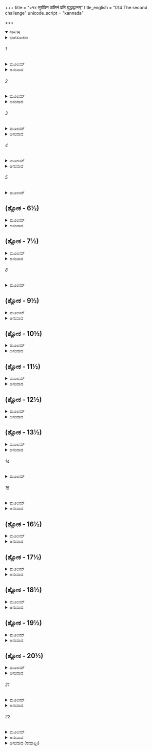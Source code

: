 +++
title = "०१४ सुग्रीवेण वालिनं प्रति युद्धाह्वानम्"
title_english = "014 The second challenge"
unicode_script = "kannada"

+++
<details open><summary>वाचनम्</summary>

<div class="audioEmbed"  caption="श्रीराम-हरिसीताराममूर्ति-घनपाठिभ्यां वचनम्" src="https://archive.org/download/Ramayana-recitation-Sriram-harisItArAmamUrti-Ghanapaati-v2/Kanda_4/Kanda_4_KSK-014-Valinam_Prathi_Yudhdha_Ahvanam.mp3"></div>
</details>



<details><summary>ಭಾಗಸೂಚನಾ</summary>

ವಾಲಿವಧೆಯ ಬಗ್ಗೆ ಶ್ರೀರಾಮನ ಆಶ್ವಾಸನೆ ಪಡೆದು ಸುಗ್ರೀವನು ವಿಕಟವಾಗಿ ಗರ್ಜಿಸಿದುದು
</details>

###### 1


<details><summary>ಮೂಲಮ್</summary>

ಸರ್ವೇ ತೇ ತ್ವರಿತಂ ಗತ್ವಾ ಕಿಷ್ಕಿಂಧಾಂ ವಾಲಿನಃ ಪುರೀಮ್ ।  
ವೃಕ್ಷೈರಾತ್ಮಾನಮಾವೃತ್ಯ ವ್ಯತಿಷ್ಠನ್ ಗಹನೇ ವನೇ ॥
</details>

<details><summary>ಅನುವಾದ</summary>

ಅವರೆಲ್ಲರೂ ಶೀಘ್ರವಾಗಿ ವಾಲಿಯ ಕಿಷ್ಕಿಂಧೆಗೆ ತಲುಪಿ ಒಂದು ಗಹನವನದಲ್ಲಿ ಮರಗಳ ಮರೆಯಲ್ಲಿ ತಮ್ಮನ್ನು ಬಚ್ಚಿಟ್ಟುಕೊಂಡು ನಿಂತುಕೊಂಡರು.॥1॥
</details>

###### 2


<details><summary>ಮೂಲಮ್</summary>

ವಿಸಾರ್ಯ ಸರ್ವತೋ ದೃಷ್ಟಿಂ ಕಾನನೇ ಕಾನನಪ್ರಿಯಃ ।  
ಸುಗ್ರೀವೋ ವಿಪುಲಗ್ರೀವಃ ಕ್ರೋಧಮಾಹಾರಯದ್ ಭೃಶಮ್ ॥
</details>

<details><summary>ಅನುವಾದ</summary>

ವನದ ಪ್ರೇಮಿ ವಿಶಾಲ ಕೊರಳುಳ್ಳ ಸುಗ್ರೀವನು ಆ ವನದಲ್ಲಿ ಎಲ್ಲೆಡೆ ದೃಷ್ಟಿಹರಿಸಿ, ತನ್ನ ಮನಸ್ಸಿನಲ್ಲಿ ಕ್ರೋಧವನ್ನು ಸಂಚಯಿಸಿಕೊಂಡನು.॥2॥
</details>

###### 3


<details><summary>ಮೂಲಮ್</summary>

ತತಸ್ತು ನಿನದಂ ಘೋರಂ ಕೃತ್ವಾ ಯುದ್ಧಾಯ ಚಾಹ್ವಯತ್ ।  
ಪರಿವಾರೈಃ ಪರಿವೃತೋ ನಾದೈರ್ಭಿಂದನ್ನಿವಾಂಬರಮ್ ॥
</details>

<details><summary>ಅನುವಾದ</summary>

ಅನಂತರ ಸಹಾಯಕರಿಂದ ಸುತ್ತುವರೆದ ಅವನು ಸಿಂಹನಾದದಿಂದ ಆಕಾಶವನ್ನೇ ಹರಿಯುವಂತೆ ಘೋರವಾಗಿ ಗರ್ಜಿಸಿ ವಾಲಿಯನ್ನು ಯುದ್ಧಕ್ಕೆ ಆಹ್ವಾನಿಸಿದನು.॥3॥
</details>

###### 4


<details><summary>ಮೂಲಮ್</summary>

ಗರ್ಜನ್ನಿವ ಮಹಾಮೇಘೋ ವಾಯುವೇಗಪುರಃಸರಃ ।  
ಅಥ ಬಾಲಾರ್ಕಸದೃಶೋ ದೃಪ್ತಸಿಂಹಗತಿಸ್ತತಃ ॥
</details>

<details><summary>ಅನುವಾದ</summary>

ಆಗ ಸುಗ್ರೀವನು ವಾಯುವೇಗದೊಂದಿಗೆ ಗರ್ಜಿಸುತ್ತಿದ್ದ ಮಹಾಮೇಘದಂತೆ ಕಂಡುಬರುತ್ತಿದ್ದನು. ತನ್ನ ಅಂಗಕಾಂತಿ ಮತ್ತು ಪ್ರತಾಪದಿಂದ ಪ್ರಾತಃಕಾಲದ ಸೂರ್ಯನಂತೆ ಪ್ರಕಾಶಿಸುತ್ತಿದ್ದನು. ಅವನ ನಡೆ ದರ್ಪಭರಿತ ಸಿಂಹದಂತೆ ಕಂಡುಬರುತ್ತಿತ್ತು.॥4॥
</details>

###### 5


<details><summary>ಮೂಲಮ್</summary>

ದೃಷ್ಟ್ವಾ ರಾಮಂ ಕ್ರಿಯಾದಕ್ಷಂ ಸುಗ್ರೀವೋ ವಾಕ್ಯಮಬ್ರವೀತ್ ।  
ಹರಿವಾಗುರಯಾ ವ್ಯಾಪ್ತಾಂ ತಪ್ತಕಾಂಚನ ತೋರಣಾಮ್ ॥
</details>

## (ಶ್ಲೋಕ - 6½)


<details><summary>ಮೂಲಮ್</summary>

ಪ್ರಾಪ್ತಾಃ ಸ್ಮ ಧ್ವಜಯಂತ್ರಾಢ್ಯಾಂ ಕಿಷ್ಕಿಂಧಾ ವಾಲಿನಃ ಪುರೀಮ್ ।  
ಪ್ರತಿಜ್ಞಾ ಯಾ ಕೃತಾ ವೀರ ತ್ವಯಾ ವಾಲಿವಧೇ ಪುರಾ ॥  
ಸಲಾಂ ಕುರು ತಾಂ ಕ್ಷಿಪ್ರಂ ಲತಾಂ ಕಾಲ ಇವಾಗತಃ ।
</details>

<details><summary>ಅನುವಾದ</summary>

ಕಾರ್ಯಕುಶಲ ಶ್ರೀರಾಮಚಂದ್ರನ ಕಡೆಗೆ ನೋಡಿ ಸುಗ್ರೀವನು ಹೇಳಿದನು - ಭಗವಂತಾ! ವಾಲಿಯ ಈ ಕಿಷ್ಕಿಂಧಾಪುರಿಯು ಕಾದ ಚಿನ್ನದಿಂದ ನಿರ್ಮಿತ ನಗರದ್ವಾರದಿಂದ ಸುಶೋಭಿತವಾಗಿದೆ. ಇದರಲ್ಲಿ ಎಲ್ಲೆಡೆ ವಾನರರ ಜಾಲವೇ ಹರಡಿಕೊಂಡಿದೆ ಹಾಗೂ ಇದು ಧ್ವಜಗಳಿಂದ ಮತ್ತು ಯಂತ್ರಗಳಿಂದ ಸಂಪನ್ನವಾಗಿವೆ. ನಾವೆಲ್ಲರೂ ಈ ಪುರಿಗೆ ಬಂದು ತಲುಪಿದ್ದೇವೆ. ವೀರನೇ! ನೀನು ಮೊದಲು ವಾಲಿವಧೆಗಾಗಿ ಪ್ರತಿಜ್ಞೆ ಮಾಡಿದ್ದೀಯೆ, ಅದನ್ನು ಈಗ ಅನುಕೂಲ ಸಮಯ ಬಂದಾಗ ಲತೆಯು ಫಲ-ಪುಷ್ಪಗಳಿಂದ ಸಂಪನ್ನವಾಗುವಂತೆ ಬೇಗನೇ ಸಫಲಗೊಳಿಸು.॥5-6½॥
</details>

## (ಶ್ಲೋಕ - 7½)


<details><summary>ಮೂಲಮ್</summary>

ಏವಮುಕ್ತಸ್ತು ಧರ್ಮಾತ್ಮಾ ಸುಗ್ರೀವೇಣ ಸ ರಾಘವಃ ॥  
ಮೇವೋವಾಚ ವಚನಂ ಸುಗ್ರೀವಂ ಶತ್ರುಸೂದನಃ ।
</details>

<details><summary>ಅನುವಾದ</summary>

ಸುಗ್ರೀವನು ಹೀಗೆ ಹೇಳಿದಾಗ ಶತ್ರುಸೂದನ ಧರ್ಮಾತ್ಮಾ ಶ್ರೀ ರಘುನಾಥನು ಪುನಃ ತನ್ನ ಹಿಂದಿನ ಪ್ರತಿಜ್ಞೆಯನ್ನು ಇನ್ನೊಮ್ಮೆ ಉಚ್ಚರಿಸುತ್ತಾ ಸುಗ್ರೀವನಲ್ಲಿ ಹೇಳಿದನು.॥7½॥
</details>

###### 8


<details><summary>ಮೂಲಮ್</summary>

ಕೃತಾಭಿಜ್ಞಾನಚಿಹ್ನಸ್ತ್ವಮನಯಾ ಗಜಸಾಹ್ವಯಾ ॥
</details>

## (ಶ್ಲೋಕ - 9½)


<details><summary>ಮೂಲಮ್</summary>

ಲಕ್ಷ್ಮಣೇನ ಸಮುತ್ಪಾಟ್ಯ ಯೈಷಾ ಕಂಠೇ ಕೃತಾ ತವ ।  
ಶೋಭಸೇಽಪ್ಯಧಿಕಂ ವೀರ ಲತಯಾ ಕಂಠಸಕ್ತಯಾ ॥  
ವಿಪರೀತ ಇವಾಕಾಶೇ ಸೂರ್ಯೋ ನಕ್ಷತ್ರಮಾಲಯಾ ।
</details>

<details><summary>ಅನುವಾದ</summary>

ವೀರನೇ! ಈಗಲಾದರೋ ಈ ಗಜಪುಷ್ಪ ಲತೆಯಿಂದ ನೀನು ನಿನ್ನ ಪರಿಚಯಕ್ಕಾಗಿ ಚಿಹ್ನೆಯನ್ನು ಧರಿಸಿದ್ದೀಯೆ. ಲಕ್ಷ್ಮಣನು ಇದನ್ನು ಕಿತ್ತು ನಿನ್ನ ಕೊರಳಿಗೆ ತೊಡಿಸಿರುವನು. ನೀನು ಕೊರಳಲ್ಲಿ ಧರಿಸಿದ ಈ ಲತೆಯಿಂದಾಗಿ ಬಹಳ ಶೋಭಿಸುತ್ತಿರುವೆ. ಆಕಾಶದಲ್ಲಿ ಸೂರ್ಯಮಂಡಲವನ್ನು ನಕ್ಷತ್ರಗಳ ಮಾಲೆಯಿಂದ ಅವರಿಸಿದ ಈ ವಿಪರೀತ ಘಟನೆ ನಡೆದರೆ, ಆಗ ಈ ಕೊರಳು ಲತೆಯಿಂದ ಶೋಭಿತವಾಗುವ ನಿನ್ನ ತುಲನೆ ಸೂರ್ಯನೊಂದಿಗೆ ಆಗಬಹುದು.॥8-9½॥
</details>

## (ಶ್ಲೋಕ - 10½)


<details><summary>ಮೂಲಮ್</summary>

ಅದ್ಯ ವಾಲಿಸಮುತ್ಥಂ ತೇ ಭಯಂ ವೈರಂ ಚ ವಾನರ ॥  
ಏಕೇನಾಹಂ ಪ್ರಮೋಕ್ಷ್ಯಾಮಿ ಬಾಣಮೋಕ್ಷೇಣ ಸಂಯುಗೇ ।
</details>

<details><summary>ಅನುವಾದ</summary>

ವಾನರ ರಾಜನೇ! ಇಂದು ವಾಲಿಯಿಂದ ಉತ್ಪನ್ನವಾದ ನಿನ್ನ ಭಯ ಮತ್ತು ವೈರ ಎರಡನ್ನೂ ಯುದ್ಧಸ್ಥಳದಲ್ಲಿ ನಾನು ಒಂದೇ ಬಾಣವನ್ನು ಬಿಟ್ಟು ಅಳಿಸಿ ಬಿಡುವೆನು.॥10½॥
</details>

## (ಶ್ಲೋಕ - 11½)


<details><summary>ಮೂಲಮ್</summary>

ಮಮ ದರ್ಶಯ ಸುಗ್ರೀವ ವೈರಿಣಂ ಭ್ರಾತೃರೂಪಿಣಮ್ ॥  
ವಾಲೀ ವಿನಿಹತೋ ಯಾವದ್ವನೇ ಪಾಂಸುಷು ಚೇಷ್ಟತೇ ।
</details>

<details><summary>ಅನುವಾದ</summary>

ಸುಗ್ರೀವನೇ! ನೀನು ನನಗೆ ನಿನ್ನ ಭ್ರಾತೃರೂಪೀ ಶತ್ರುವನ್ನು ತೋರಿಸಿಬಿಡು. ಮತ್ತೆ ವಾಲಿಯು ಸತ್ತುಹೋಗಿ ವನದೊಳಗೆ ಧೂಳಿಯಲ್ಲಿ ಮಲಗಿರುವುದನ್ನು ನೋಡುವೆ.॥11½॥
</details>

## (ಶ್ಲೋಕ - 12½)


<details><summary>ಮೂಲಮ್</summary>

ಯದಿ ದೃಷ್ಟಿಪಥಂ ಪ್ರಪ್ತೋ ಜೀವನ್ ಸ ವಿನಿವರ್ತತೇ ॥  
ತತೋ ದೋಷೇಣ ಮಾಗಚ್ಛೇತ್ಸದ್ಯೋ ಗರ್ಹೇಚ್ಚ ಮಾಂ ಭವಾನ್ ।
</details>

<details><summary>ಅನುವಾದ</summary>

ನನ್ನ ದೃಷ್ಟಿಗೆ ಬಿದ್ದ ಮೇಲೆಯೂ ಅವನು ಜೀವಂತವಾಗಿ ಮರಳಿ ಹೋದರೆ ನೀನು ನನ್ನನ್ನು ದೋಷಿ ಎಂದು ತಿಳಿ ಮತ್ತು ಕೂಡಲೇ ಮನಃಪೂರ್ವಕ ನನ್ನನ್ನು ನಿಂದಿಸಬಹುದು.॥12½॥
</details>

## (ಶ್ಲೋಕ - 13½)


<details><summary>ಮೂಲಮ್</summary>

ಪ್ರತ್ಯಕ್ಷಂ ಸಪ್ತ ತೇ ಸಾಲಾ ಮಯಾ ಬಾಣೇನ ದಾರಿತಾಃ ॥  
ತೇನಾವೇಹಿ ಬಲೇನಾದ್ಯ ವಾಲಿನಂ ನಿಹತಂ ರಣೇ ।
</details>

<details><summary>ಅನುವಾದ</summary>

ನಿನ್ನ ಕಣ್ಣು ಎದುರಿಗೆ ನಾನು ನನ್ನ ಒಂದೇ ಬಾಣದಿಂದ ಏಳು ಸಾಲವೃಕ್ಷಗಳನ್ನು ವಿದೀರ್ಣಗೊಳಿಸಿದ್ದೆ, ಸಮರಾಂಗಣದಲ್ಲಿ ನನ್ನ ಅದೇ ಒಂದು ಬಾಣದಿಂದ ನೀನು ವಾಲಿಯು ಸತ್ತನೆಂದೇ ತಿಳಿ.॥13½॥
</details>

###### 14


<details><summary>ಮೂಲಮ್</summary>

ಅನೃತಂ ನೋಕ್ತಪೂರ್ವಂ ಮೇ ಚಿರಂ ಕೃಚ್ಛ್ರೇಪಿ ತಿಷ್ಠತಾ ॥
</details>

###### 15


<details><summary>ಮೂಲಮ್</summary>

ಧರ್ಮಲೋಭಪರೀತೇನ ನ ಚ ವಕ್ಷ್ಯೇ ಕಥಂಚನ ।  
ಸಲಾಂ ಚ ಕರಿಷ್ಯಾಮಿ ಪ್ರತಿಜ್ಞಾಂ ಜಹಿ ಸಂಭ್ರಮಮ್ ॥
</details>

<details><summary>ಅನುವಾದ</summary>

ಬಹಳ ಸಮಯದಿಂದ ಸಂಕಟವನ್ನು ಅನುಭವಿಸುತ್ತಿದ್ದರೂ ನಾನು ಎಂದೂ ಸುಳ್ಳು ಹೇಳಲಿಲ್ಲ. ನನ್ನ ಮನಸ್ಸಿನಲ್ಲಿ ಧರ್ಮದ ಲೋಭವಿದೆ. ಅದಕ್ಕಾಗಿ ಯಾವುದೇ ರೀತಿಯಿಂದ ನಾನು ಸುಳ್ಳು ಹೇಳಲಾರೆ. ಜೊತೆಗೆ ತನ್ನ ಪ್ರತಿಜ್ಞೆಯನ್ನು ಅವಶ್ಯವಾಗಿ ಸಫಲಗೊಳಿಸುವೆನು. ಆದ್ದರಿಂದ ನೀನು ಭಯ ಮತ್ತು ಗಾಬರಿಯನ್ನು ನಿನ್ನ ಮನಸ್ಸಿನಿಂದ ತೆಗೆದು ಹಾಕು.॥14-15॥
</details>

## (ಶ್ಲೋಕ - 16½)


<details><summary>ಮೂಲಮ್</summary>

ಪ್ರಸೂತಂ ಕಲಮಕ್ಷೇತ್ರಂ ವರ್ಷೇಣೇವ ಶತಕ್ರತುಃ ।  
ತದಾಹ್ವಾನಮಿತ್ತಂ ಚ ವಾಲಿನೋ ಹೇಮಮಾಲಿನಃ ॥  
ಸುಗ್ರೀವ ಕುರು ತಂ ಶಬ್ದಂ ನಷ್ಪತೇದ್ಯೇನ ವಾನರಃ ।
</details>

<details><summary>ಅನುವಾದ</summary>

ಇಂದ್ರನು ಮಳೆಗರೆದು ಮೊಳೆತ ಬತ್ತದ ಪೈರನ್ನು ಫಲಭರಿತವಾಗಿಸುವಂತೆಯೇ ನಾನೂ ಬಾಣವನ್ನು ಪ್ರಯೋಗಿಸಿ ವಾಲಿಯ ವಧೆಯಿಂದ ನಿನ್ನ ಮನೋರಥ ಪೂರ್ಣಗೊಳಿಸುವೆನು. ಅದಕ್ಕಾಗಿ ಸುಗ್ರೀವನೇ! ನೀನು ಸುವರ್ಣ ಮಾಲಾಧಾರೀ ವಾಲಿಯನ್ನು ಕರೆಯಲು ಈಗ ಗರ್ಜಿಸು; ಅದರಿಂದ ನಿನ್ನನ್ನು ಎದುರಿಸಲು ಆ ವಾನರನು ನಗರದಿಂದ ಹೊರಗೆ ಬರಲಿ.॥16½॥
</details>

## (ಶ್ಲೋಕ - 17½)


<details><summary>ಮೂಲಮ್</summary>

ಜಿತಕಾಶೀ ಬಲಶ್ಲಾಘೀ ತ್ವಯಾ ಚಾಧರ್ಷಿತಃ ಪುರಾತ್ ॥  
ನಿಷ್ಪತಿಷ್ಯತ್ಯಸಂಗೇನ ವಾಲೀ ಸ ಪ್ರಿಯಸಂಯುಗಃ ।
</details>

<details><summary>ಅನುವಾದ</summary>

ಅವನು ಅನೇಕ ಯುದ್ಧಗಳಲ್ಲಿ ವಿಜಯಪಡೆದು ವಿಜಯಶ್ರೀಯಿಂದ ಸುಶೋಭಿತನಾದನು. ಎಲ್ಲರನ್ನೂ ಗೆಲ್ಲಬೇಕೆಂದು ಇಚ್ಛಿಸುತ್ತಿದ್ದಾನೆ, ಅವನು ಎಂದೂ ನಿನ್ನಿಂದ ಸೋಲಲಿಲ್ಲ. ಅವನಿಗೆ ಯುದ್ಧದಲ್ಲಿ ತುಂಬಾ ಪ್ರೇಮವಿದೆ. ಆದ್ದರಿಂದ ವಾಲಿಯು ಎಲ್ಲಿಯೂ ಆಸಕ್ತನಾಗದೆ ನಗರದಿಂದ ಹೊರಗೆ ಖಂಡಿತವಾಗಿ ಬರುವನು.॥17½॥
</details>

## (ಶ್ಲೋಕ - 18½)


<details><summary>ಮೂಲಮ್</summary>

ರಿಪೂಣಾಂ ಧರ್ಷಿತಂ ಶ್ರುತ್ವಾ ಮರ್ಷಯಂತಿ ನ ಸಂಯುಗೇ ॥  
ಜಾನಂತಸ್ತು  ಸ್ವಕಂ ವೀರ್ಯಂ ಸ್ತ್ರೀಸಮಕ್ಷಂ ವಿಶೇಷತಃ ।
</details>

<details><summary>ಅನುವಾದ</summary>

ಏಕೆಂದರೆ ತನ್ನ ಪರಾಕ್ರಮವನ್ನು ಬಲ್ಲ ವೀರ ಪುರುಷನು ವಿಶೇಷವಾಗಿ ಸ್ತ್ರೀಯರ ಎದುರಿಗೆ ಯುದ್ಧಕ್ಕಾಗಿ ಶತ್ರುಗಳ ತಿರಸ್ಕಾರ ಪೂರ್ಣ ಶಬ್ದವನ್ನು ಕೇಳಿ ಎಂದಿಗೂ ಸಹಿಸುವುದಿಲ್ಲ.॥18½॥
</details>

## (ಶ್ಲೋಕ - 19½)


<details><summary>ಮೂಲಮ್</summary>

ಸ ತು ರಾಮವಚಃ ಶ್ರುತ್ವಾ ಸುಗ್ರೀವೋ ಹೇಮಪಿಂಗಲಃ ॥  
ನನರ್ದ ಕ್ರೂರನಾದೇನ ವಿನಿರ್ಭಿಂದನ್ನಿವಾಂಬರಮ್ ।
</details>

<details><summary>ಅನುವಾದ</summary>

ಶ್ರೀರಾಮಚಂದ್ರನ ಈ ಮಾತನ್ನು ಕೇಳಿ ಸುವರ್ಣದಂತಹ ಪಿಂಗಳವರ್ಣವುಳ್ಳ ಸುಗ್ರೀವನು ಆಕಾಶವು ಹರಿಯುವಂತೆ ಕಠೋರ ಸ್ವರದಲ್ಲಿ ಭಾರೀ ಗರ್ಜನೆ ಮಾಡಿದನು.॥19½॥
</details>

## (ಶ್ಲೋಕ - 20½)


<details><summary>ಮೂಲಮ್</summary>

ತಸ್ಯ ಶಬ್ದೇನ ವಿತ್ರಸ್ತಾಗಾವೋ ಯಾಂತಿ ಹತಪ್ರಭಾಃ ॥  
ರಾಜದೋಷಪರಾಮೃಷ್ಟಾಃ ಕುಲಸ್ತ್ರಿಯ ಇವಾಕುಲಾಃ ।
</details>

<details><summary>ಅನುವಾದ</summary>

ಆ ಸಿಂಹನಾದದಿಂದ ಭಯಗೊಂಡ ದೊಡ್ಡ-ದೊಡ್ಡ ಗೂಳಿಗಳು ಶಕ್ತಿಹೀನರಾಗಿ ರಾಜನದೋಷದಿಂದ ಪರಪುರುಷರು ಆಕ್ರಮಿಸಿದ ಕುಲಾಂಗನೆಯರಂತೆ ವ್ಯಾಕುಲಚಿತ್ತರಾಗಿ ಎಲ್ಲೆಡೆಗೆ ಓಡಿ ಹೋದರು.॥20½॥
</details>

###### 21


<details><summary>ಮೂಲಮ್</summary>

ದ್ರವಂತಿ ಚ ಮೃಗಾಃ ಶೀಘ್ರಂ ಭಗ್ನಾ ಇವ ರಣೇ ಹಯಾಃ ।  
ಪತಂತಿ ಚ ಖಗಾ ಭೂಮೌ ಕ್ಷೀಣಪುಣ್ಯಾ ಇವ ಗ್ರಹಾಃ ॥
</details>

<details><summary>ಅನುವಾದ</summary>

ಯುದ್ಧದಲ್ಲಿ ಅಸ್ತ್ರ-ಶಸ್ತ್ರಗಳ ಏಟನ್ನು ತಿಂದು ಓಡಿ ಹೋಗುವ ಕುದುರೆಗಳಂತೆ ಜಿಂಕೆಗಳು ವೇಗವಾಗಿ ಓಡತೊಡಗಿದವು ಹಾಗೂ ಪುಣ್ಯಕ್ಷೀಣವಾದ ಗ್ರಹರಂತೆ ಪಕ್ಷಿಗಳು ಆಕಾಶದಿಂದ ಬೀಳತೊಡಗಿದವು.॥21॥
</details>

###### 22


<details><summary>ಮೂಲಮ್</summary>

ತತಃ ಸ ಜೀಮೂತಕೃತಪ್ರಣಾದೋ  
ನಾದಂ ಹ್ಯಮುಂಚತ್ ತ್ವರಯಾ ಪ್ರತೀತಃ ।  
ಸೂರ್ಯಾತ್ಮಜಃ ಶೌರ್ಯವಿವೃದ್ಧತೇಜಾಃ  
ಸರಿತ್ಪತಿರ್ವಾನಿಲಚಂಚಲೋರ್ಮಿಃ ॥
</details>

<details><summary>ಅನುವಾದ</summary>

ಅನಂತರ ಸುಗ್ರೀವನ ಸಿಂಹನಾದವು ಮೇಘಗರ್ಜನೆಯಂತೆ ಗಂಭೀರವಾಗಿತ್ತು ಹಾಗೂ ಶೌರ್ಯದಿಂದಾಗಿ ಅವನ ತೇಜ ಬಹಳ ಹೆಚ್ಚಾಗಿತ್ತು. ಸುವಿಖ್ಯಾತ ಸೂರ್ಯಕುಮಾರ ಸುಗ್ರೀವನು ಬಹಳ ಉದ್ರೇಕಗೊಂಡು ವಾಯುವೇಗದಿಂದ ಎದ್ದಿರುವ ತರಂಗ ಮಾಲೆಗಳಿಂದ ಶೋಭಿಸುವ ನದಿಗಳ ಸ್ವಾಮಿ ಸಮುದ್ರವು ಕೋಲಾಹಲ ಮಾಡುವಂತೆ, ಪದೇ- ಪದೇ ಗರ್ಜಿಸತೊಡಗಿದನು.॥22॥
</details>

<details><summary>ಅನುವಾದ (ಸಮಾಪ್ತಿಃ)</summary>

ಶ್ರೀ ವಾಲ್ಮೀಕಿವಿರಚಿತ ಆರ್ಷರಾಮಾಯಣ ಆದಿಕಾವ್ಯದ ಕಿಷ್ಕಿಂಧಾಕಾಂಡದ ಹದಿನಾಲ್ಕನೆಯ ಸರ್ಗ ಸಂಪೂರ್ಣವಾಯಿತು. ॥14॥
</details>
